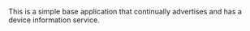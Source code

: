 This is a simple base application that continually advertises and has a device 
information service.
